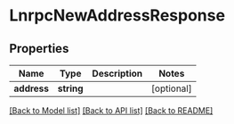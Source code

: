# LnrpcNewAddressResponse

## Properties
Name | Type | Description | Notes
------------ | ------------- | ------------- | -------------
**address** | **string** |  | [optional] 

[[Back to Model list]](../README.md#documentation-for-models) [[Back to API list]](../README.md#documentation-for-api-endpoints) [[Back to README]](../README.md)


